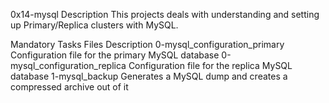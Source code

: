 0x14-mysql
Description
This projects deals with understanding and setting up Primary/Replica clusters with MySQL.

Mandatory Tasks
Files	Description
0-mysql_configuration_primary	Configuration file for the primary MySQL database
0-mysql_configuration_replica	Configuration file for the replica MySQL database
1-mysql_backup	Generates a MySQL dump and creates a compressed archive out of it
